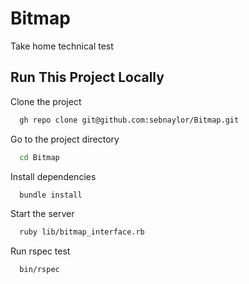 # Bitmap
Take home technical test


## Run This Project Locally

Clone the project

```bash
  gh repo clone git@github.com:sebnaylor/Bitmap.git
```

Go to the project directory

```bash
  cd Bitmap
```

Install dependencies

```bash
  bundle install
```

Start the server

```bash
  ruby lib/bitmap_interface.rb
```

Run rspec test

```bash
  bin/rspec
```
